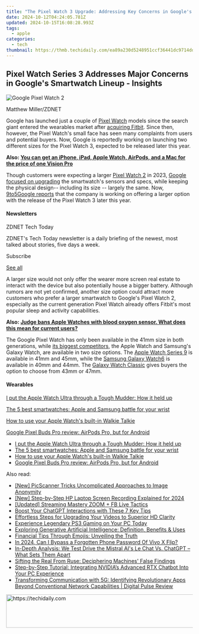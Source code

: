 ```yaml
---
title: "The Pixel Watch 3 Upgrade: Addressing Key Concerns in Google's Smartwatch Lineup | Analysis by ZDNET"
date: 2024-10-12T04:24:05.781Z
updated: 2024-10-15T16:08:28.993Z
tags:
  - apple
categories:
  - tech
thumbnail: https://thmb.techidaily.com/ea89a230d5248951ccf36441dc9714dd3928003aa27c50b18bb1e4d33a021df4.jpg
---
```


## Pixel Watch Series 3 Addresses Major Concerns in Google's Smartwatch Lineup - Insights

![Google Pixel Watch 2](https://www.zdnet.com/a/img/resize/e44f8f30c709ecb449a78294328bf5f01bf1d292/2023/10/10/4b9521ed-9c04-4c62-a92e-b03ee1503dc8/google-pixel-watch-2.jpg?auto=webp&width=1280)

Matthew Miller/ZDNET

Google has launched just a couple of [Pixel Watch](https://shop-links.co/link/?url=https%3A%2F%2Fwww.bestbuy.com%2Fsite%2Fgoogle-pixel-watch-2-matte-black-smartwatch-with-obsidian-active-band-wi-fi-matte-black%2F6559637.p%3FskuId%3D6559637&publisher_slug=itechdaily19598&exclusive=1) models since the search giant entered the wearables market after [acquiring Fitbit](https://www.zdnet.com/article/googles-2-1-billion-purchase-of-fitbit-is-complete/). Since then, however, the Pixel Watch's small face has seen many complaints from users and potential buyers. Now, Google is reportedly working on launching two different sizes for the Pixel Watch 3, expected to be released later this year. 

**Also: [You can get an iPhone, iPad, Apple Watch, AirPods, and a Mac for the price of one Vision Pro](https://www.zdnet.com/article/you-can-get-an-iphone-ipad-apple-watch-airpods-and-a-mac-for-the-price-of-one-vision-pro/)**

Though customers were expecting a larger [Pixel Watch 2](https://www.zdnet.com/article/google-pixel-watch-2-review/) in 2023, [Google focused on upgrading](https://www.zdnet.com/article/google-pixel-watch-2-vs-pixel-watch/) the smartwatch's sensors and specs, while keeping the physical design-- including its size -- largely the same. Now, [9to5Google reports](https://9to5google.com/2024/01/19/source-pixel-watch-3/) that the company is working on offering a larger option with the release of the Pixel Watch 3 later this year. 

#### Newsletters

ZDNET Tech Today

ZDNET's Tech Today newsletter is a daily briefing of the newest, most talked about stories, five days a week.

 Subscribe

[See all](https://www.zdnet.com/newsletters/)

A larger size would not only offer the wearer more screen real estate to interact with the device but also potentially house a bigger battery. Although rumors are not yet confirmed, another size option could attract more customers who prefer a larger smartwatch to Google's Pixel Watch 2, especially as the current generation Pixel Watch already offers Fitbit's most popular sleep and activity capabilities.

**Also: [Judge bans Apple Watches with blood oxygen sensor. What does this mean for current users?](https://www.zdnet.com/article/apple-removes-blood-oxygen-sensor-from-new-watches-what-does-this-mean-for-current-users/)**

The Google Pixel Watch has only been available in the 41mm size in both generations, while [its biggest competitors](https://www.zdnet.com/article/google-pixel-watch-2-vs-apple-watch-series-9/), the Apple Watch and Samsung's Galaxy Watch, are available in two size options. The [Apple Watch Series 9](https://apple.sjv.io/c/159047/435031/7613?&sharedid=zdnet&partnerpropertyid=1980086&u=https%3A%2F%2Fwww.apple.com%2Fshop%2Fbuy-watch%2Fapple-watch&subId1=zd-%5F%5FCOM%5FCLICK%5FID%5F%5F-dtp) is available in 41mm and 45mm, while the [Samsung Galaxy Watch6](https://shop-links.co/link/?url=https%3A%2F%2Fwww.samsung.com%2Fus%2Fwatches%2Fgalaxy-watch6%2Fbuy%2F%3FmodelCode%3DSM-R930NZEDXAA&publisher_slug=itechdaily19598&exclusive=1) is available in 40mm and 44mm. The [Galaxy Watch Classic](https://shop-links.co/link/?url=https%3A%2F%2Fwww.samsung.com%2Fus%2Fwatches%2Fgalaxy-watch6%2Fbuy%2F%3FmodelCode%3DSM-R930NZEDXAA&publisher_slug=itechdaily19598&exclusive=1) gives buyers the option to choose from 43mm or 47mm. 

#### Wearables

[I put the Apple Watch Ultra through a Tough Mudder: How it held up](https://www.zdnet.com/article/apple-watch-ultra-review/ "I put the Apple Watch Ultra through a Tough Mudder: How it held up")

[The 5 best smartwatches: Apple and Samsung battle for your wrist](https://www.zdnet.com/article/best-smartwatch/ "The 5 best smartwatches: Apple and Samsung battle for your wrist")

[How to use your Apple Watch's built-in Walkie Talkie](https://www.zdnet.com/article/how-to-use-your-apple-watchs-built-in-walkie-talkie/ "How to use your Apple Watch's built-in Walkie Talkie")

[Google Pixel Buds Pro review: AirPods Pro, but for Android](https://www.zdnet.com/article/google-pixel-buds-pro-review/ "Google Pixel Buds Pro review: AirPods Pro, but for Android")

* [I put the Apple Watch Ultra through a Tough Mudder: How it held up](https://www.zdnet.com/article/apple-watch-ultra-review/ "I put the Apple Watch Ultra through a Tough Mudder: How it held up")
* [The 5 best smartwatches: Apple and Samsung battle for your wrist](https://www.zdnet.com/article/best-smartwatch/ "The 5 best smartwatches: Apple and Samsung battle for your wrist")
* [How to use your Apple Watch's built-in Walkie Talkie](https://www.zdnet.com/article/how-to-use-your-apple-watchs-built-in-walkie-talkie/ "How to use your Apple Watch's built-in Walkie Talkie")
* [Google Pixel Buds Pro review: AirPods Pro, but for Android](https://www.zdnet.com/article/google-pixel-buds-pro-review/ "Google Pixel Buds Pro review: AirPods Pro, but for Android")

<ins class="adsbygoogle"
     style="display:block"
     data-ad-format="autorelaxed"
     data-ad-client="ca-pub-7571918770474297"
     data-ad-slot="1223367746"></ins>

<ins class="adsbygoogle"
     style="display:block"
     data-ad-client="ca-pub-7571918770474297"
     data-ad-slot="8358498916"
     data-ad-format="auto"
     data-full-width-responsive="true"></ins>

<span class="atpl-alsoreadstyle">Also read:</span>
<div><ul>
<li><a href="https://extra-guidance.techidaily.com/new-picscanner-tricks-uncomplicated-approaches-to-image-anonymity/"><u>[New] PicScanner Tricks Uncomplicated Approaches to Image Anonymity</u></a></li>
<li><a href="https://screen-capture.techidaily.com/new-step-by-step-hp-laptop-screen-recording-explained-for-2024/"><u>[New] Step-by-Step HP Laptop Screen Recording Explained for 2024</u></a></li>
<li><a href="https://some-skills.techidaily.com/updated-streaming-mastery-zoom-plus-fb-live-tactics/"><u>[Updated] Streaming Mastery ZOOM + FB Live Tactics</u></a></li>
<li><a href="https://tech-haven.techidaily.com/boost-your-chatgpt-interactions-with-these-7-key-tips/"><u>Boost Your ChatGPT Interactions with These 7 Key Tips</u></a></li>
<li><a href="https://win-web3.techidaily.com/effortless-steps-for-upgrading-your-videos-to-superior-hd-clarity/"><u>Effortless Steps for Upgrading Your Videos to Superior HD Clarity</u></a></li>
<li><a href="https://on-screen-recording.techidaily.com/experience-legendary-ps3-gaming-on-your-pc-today/"><u>Experience Legendary PS3 Gaming on Your PC Today</u></a></li>
<li><a href="https://tech-haven.techidaily.com/exploring-generative-artificial-intelligence-definition-benefits-and-uses/"><u>Exploring Generative Artificial Intelligence: Definition, Benefits & Uses</u></a></li>
<li><a href="https://tech-haven.techidaily.com/financial-tips-through-emojis-unveiling-the-truth/"><u>Financial Tips Through Emojis: Unveiling the Truth</u></a></li>
<li><a href="https://android-unlock.techidaily.com/in-2024-can-i-bypass-a-forgotten-phone-password-of-vivo-x-flip-by-drfone-android/"><u>In 2024, Can I Bypass a Forgotten Phone Password Of Vivo X Flip?</u></a></li>
<li><a href="https://tech-haven.techidaily.com/in-depth-analysis-we-test-drive-the-mistral-ais-le-chat-vs-chatgpt-what-sets-them-apart/"><u>In-Depth Analysis: We Test Drive the Mistral AI's Le Chat Vs. ChatGPT – What Sets Them Apart</u></a></li>
<li><a href="https://tech-haven.techidaily.com/sifting-the-real-from-ruse-deciphering-machines-false-findings/"><u>Sifting the Real From Ruse: Deciphering Machines' False Findings</u></a></li>
<li><a href="https://tech-haven.techidaily.com/step-by-step-tutorial-integrating-nvidias-advanced-rtx-chatbot-into-your-pc-experience/"><u>Step-by-Step Tutorial: Integrating NVIDIA’s Advanced RTX Chatbot Into Your PC Experience</u></a></li>
<li><a href="https://technical-tips.techidaily.com/transforming-communication-with-5g-identifying-revolutionary-apps-beyond-conventional-network-capabilities-digital-pulse-review/"><u>Transforming Communication with 5G: Identifying Revolutionary Apps Beyond Conventional Network Capabilities | Digital Pulse Review</u></a></li>
</ul></div>

<!-- affiliate ads begin -->
<a href="https://appsumo.8odi.net/c/5597632/2151860/7443" target="_top" id="2151860">
  <img src="//a.impactradius-go.com/display-ad/7443-2151860" border="0" alt="https://techidaily.com" width="728" height="90"/>
</a>
<img height="0" width="0" src="https://appsumo.8odi.net/i/5597632/2151860/7443" style="position:absolute;visibility:hidden;" border="0" />
<!-- affiliate ads end -->

